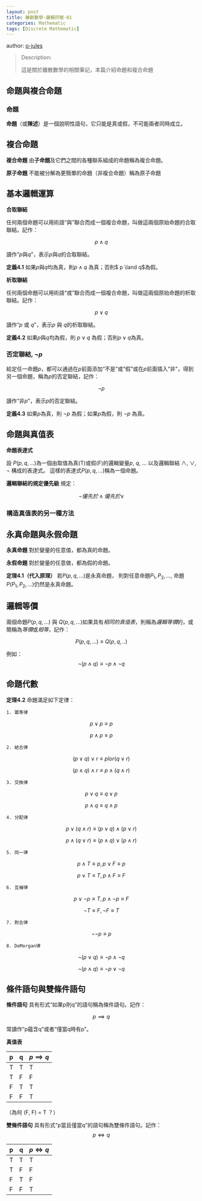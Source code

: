 ```yaml
---
layout: post
title: 離散數學-邏輯符號-01
categories: Mathematic
tags: [Discrete Mathematic]
---
```


author: [o-jules](https://github.com/o-jules)

> Description:
>
> 這是關於離散數學的相關筆記，本篇介紹命題和複合命題	

<!-- more -->

## 命題與複合命題

### 命題

**命題**（或**陳述**）是一個說明性語句，它只能是真或假，不可能兩者同時成立。

## 複合命題

**複合命題** 由**子命題**及它們之間的各種聯系組成的命題稱為複合命題。

**原子命題** 不能被分解為更簡單的命題（非複合命題）稱為原子命題

## 基本邏輯運算

**合取聯結**

任何兩個命題可以用術語“與”聯合而成一個複合命題，叫做這兩個原始命題的合取聯結。記作：

$$
p \land q
$$

讀作“$p$與$q$”，表示$p$與$q$的合取聯結。

**定義4.1** 如果$p$與$q$均為真，則$p \land q$ 為真；否則$ p \land q$為假。

**析取聯結**

任何兩個命題可以用術語“或”聯合而成一個複合命題，叫做這兩個原始命題的析取聯結。記作：

$$
p \lor q
$$

讀作“$p$ 或 $q$”，表示$p$ 與 $q$的析取聯結。

**定義4.2** 如果$p$與$q$均為假，則 $p \lor q$ 為假；否則$p \lor q$為真。

### 否定聯結, $\lnot p$

給定任一命題$p$，都可以通過在$p$前面添加“不是”或“假”或在$p$前面插入“非”，得到另一個命題，稱為$p$的否定聯結，記作：

$$
\lnot p
$$

讀作“非$p$”，表示$p$的否定聯結。

**定義4.3** 如果$p$為真，則 $\lnot p$ 為假；如果$p$為假，則 $\lnot p$ 為真。

## 命題與真值表

**命題表達式**

設 $P(p, q, ...)$為一個由取值為真(T)或假(F)的邏輯變量$p$, $q$, ... 以及邏輯聯結 $\land$, $\lor$, $\lnot$ 構成的表達式。
這樣的表達式$P(p, q, ...)$稱為一個命題。

**邏輯聯結的規定優先級** 規定：

$$
\lnot 優先於 \land 優先於 \lor
$$

### 構造真值表的另一種方法

## 永真命題與永假命題

**永真命題** 對於變量的任意值，都為真的命題。

**永假命題** 對於變量的任意做，都為假的命題。

**定理4.1（代入原理）** 若$P(p, q, ...)$是永真命題，
則對任意命題$P_1, P_2, ...,$ 命題$P(P_1, P_2, ...)$仍然是永真命題。

## 邏輯等價

兩個命題$P(p, q, ...)$ 與 $Q(p, q, ...)$如果具有*相同的真值表*，則稱為*邏輯等價*的，或簡稱為*等價*或*相等*，記作：

$$
P(p, q, ...) \equiv Q(p, q, ..)
$$

例如：
$$
\lnot (p \land q) \equiv \lnot p \land \lnot q
$$

## 命題代數

**定理4.2** 命題滿足如下定律：

    1. 冪等律

$$
  p \lor p \equiv p
$$

$$
  p \land p \equiv p
$$

    2. 結合律

$$
  (p \lor q) \lor r \equiv p lor (q \lor r)
$$

$$
  (p \land q) \land r \equiv p \land (q \land r)
$$

    3. 交換律

$$
  p \lor q \equiv q \lor p
$$

$$
  p \land q \equiv q \land p
$$

    4. 分配律

$$
  p \lor (q \land r) \equiv (p \lor q) \land (p \lor r)
$$

$$
  p \land (q \lor r) \equiv (p \land q) \lor (p \land r)
$$

    5. 同一律

$$
  p \land T \equiv p, p \lor F \equiv p
$$

$$
  p \lor T \equiv T, p \land F \equiv F
$$

    6. 互補律

$$
  p \lor \lnot p \equiv T, p \land \lnot p \equiv F
$$

$$
  \lnot T \equiv F, \lnot F \equiv T
$$

    7. 對合律

$$
  \lnot \lnot p \equiv p
$$

    8. DeMorgan律

$$
  \lnot(p \lor q) \equiv \lnot p \land \lnot q
$$

$$
  \lnot(p \land q) \equiv \lnot p \lor \lnot q
$$

## 條件語句與雙條件語句

**條件語句** 具有形式“如果p則q”的語句稱為條件語句。記作：

$$
p \implies q
$$

常讀作“p蘊含q”或者“僅當q時有p”。

**真值表**

| p    | q    |$p \implies q$|
| ---- | ---- | ------------ |
| T    | T    | T            |
| T    | F    | F            |
| F    | T    | T            |
| F    | F    | T            |

（為何 (F, F) = T ？）

**雙條件語句** 具有形式“p當且僅當q”的語句稱為雙條件語句。記作：
$$
p \iff q
$$

| p    | q    |$p \iff q$|
| ---- | ---- | -------- |
| T    | T    | T        |
| T    | F    | F        |
| F    | T    | F        |
| F    | F    | T        |
